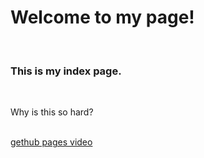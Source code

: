 <html>
<body>
<h1>Welcome to my page!</h1>
<br>
<h3>This is my index page.</h3>
 <br>

Why is this so hard?

<br>
<a href="https://www.youtube.com/watch?v=2MsN8gpT6jY&feature=emb_logo"> gethub pages video</a>

</body>  

</html>

